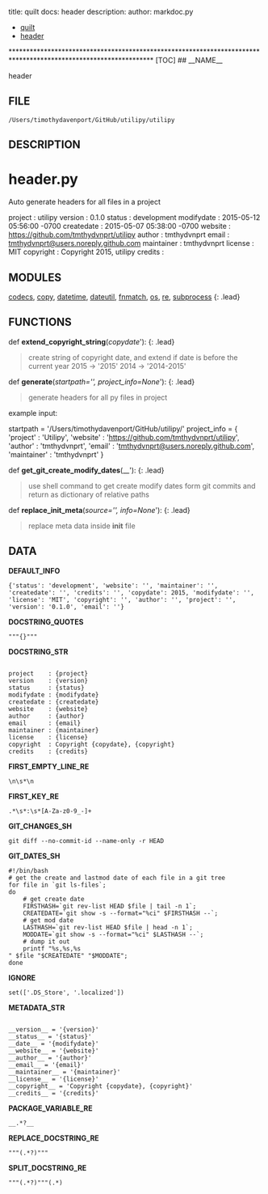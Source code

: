 title: quilt docs: header
description: 
author: markdoc.py

<ul class="breadcrumb">
<li><a href="index.html">quilt</a></li>
<li><a href="header.html">header</a></li>
</ul>
****************************************************************************************************************
[TOC]
## __NAME__

header

## __FILE__

`/Users/timothydavenport/GitHub/utilipy/utilipy`

## __DESCRIPTION__

header.py
========

Auto generate headers for all files in a project

project    : utilipy
version    : 0.1.0
status     : development
modifydate : 2015-05-12 05:56:00 -0700
createdate : 2015-05-07 05:38:00 -0700
website    : https://github.com/tmthydvnprt/utilipy
author     : tmthydvnprt
email      : tmthydvnprt@users.noreply.github.com
maintainer : tmthydvnprt
license    : MIT
copyright  : Copyright 2015, utilipy
credits    :

## __MODULES__

[codecs](https://www.google.com/#q=python+codecs), [copy](https://www.google.com/#q=python+copy), [datetime](https://www.google.com/#q=python+datetime), [dateutil](https://www.google.com/#q=python+dateutil), [fnmatch](https://www.google.com/#q=python+fnmatch), [os](https://www.google.com/#q=python+os), [re](https://www.google.com/#q=python+re), [subprocess](https://www.google.com/#q=python+subprocess)
{: .lead}

## __FUNCTIONS__

def __extend\_copyright\_string__(_copydate_'):
{: .lead}
> create string of copyright date, and extend if date is before the current year
2015 -> '2015'
2014 -> '2014-2015'

def __generate__(_startpath='', project\_info=None_'):
{: .lead}
> generate headers for all py files in project

example input:

startpath = '/Users/timothydavenport/GitHub/utilipy/'
project_info = {
    'project'    : 'Utilipy',
    'website'    : 'https://github.com/tmthydvnprt/utilipy',
    'author'     : 'tmthydvnprt',
    'email'      : 'tmthydvnprt@users.noreply.github.com',
    'maintainer' : 'tmthydvnprt'
}

def __get\_git\_create\_modify\_dates__(__'):
{: .lead}
> use shell command to get create modify dates form git commits and return as dictionary of relative paths

def __replace\_init\_meta__(_source='', info=None_'):
{: .lead}
> replace meta data inside __init__ file

## __DATA__

__DEFAULT\_INFO__
```
{'status': 'development', 'website': '', 'maintainer': '', 'createdate': '', 'credits': '', 'copydate': 2015, 'modifydate': '', 'license': 'MIT', 'copyright': '', 'author': '', 'project': '', 'version': '0.1.0', 'email': ''}
```

__DOCSTRING\_QUOTES__
```
"""{}"""
```

__DOCSTRING\_STR__
```

project    : {project}
version    : {version}
status     : {status}
modifydate : {modifydate}
createdate : {createdate}
website    : {website}
author     : {author}
email      : {email}
maintainer : {maintainer}
license    : {license}
copyright  : Copyright {copydate}, {copyright}
credits    : {credits}

```

__FIRST\_EMPTY\_LINE\_RE__
```
\n\s*\n
```

__FIRST\_KEY\_RE__
```
.*\s*:\s*[A-Za-z0-9_-]+
```

__GIT\_CHANGES\_SH__
```
git diff --no-commit-id --name-only -r HEAD
```

__GIT\_DATES\_SH__
```
#!/bin/bash
# get the create and lastmod date of each file in a git tree
for file in `git ls-files`;
do
    # get create date
    FIRSTHASH=`git rev-list HEAD $file | tail -n 1`;
    CREATEDATE=`git show -s --format="%ci" $FIRSTHASH --`;
    # get mod date
    LASTHASH=`git rev-list HEAD $file | head -n 1`;
    MODDATE=`git show -s --format="%ci" $LASTHASH --`;
    # dump it out
    printf "%s,%s,%s
" $file "$CREATEDATE" "$MODDATE";
done

```

__IGNORE__
```
set(['.DS_Store', '.localized'])
```

__METADATA\_STR__
```

__version__ = '{version}'
__status__ = '{status}'
__date__ = '{modifydate}'
__website__ = '{website}'
__author__ = '{author}'
__email__ = '{email}'
__maintainer__ = '{maintainer}'
__license__ = '{license}'
__copyright__ = 'Copyright {copydate}, {copyright}'
__credits__ = '{credits}'

```

__PACKAGE\_VARIABLE\_RE__
```
__.*?__
```

__REPLACE\_DOCSTRING\_RE__
```
"""(.*?)"""
```

__SPLIT\_DOCSTRING\_RE__
```
"""(.*?)"""(.*)
```

